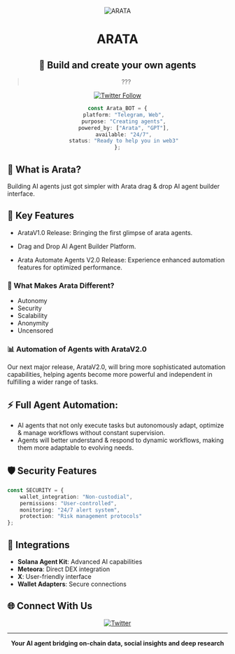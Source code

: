 <div align="center">

![ARATA](https://pbs.twimg.com/profile_images/1839484844965019648/KAV1E_4n_400x400.jpg)

# ARATA
## 🤖 Build and create your own agents

> ??? 

[![Twitter Follow](https://img.shields.io/badge/Follow%20on%20X-%232A8C5A?style=for-the-badge&logo=x&logoColor=white)](https://x.com/arataagi)

```typescript
const Arata_BOT = {
    platform: "Telegram, Web",
    purpose: "Creating agents",
    powered_by: ["Arata", "GPT"],
    available: "24/7",
    status: "Ready to help you in web3"
};
```

</div>

## 🤖 What is Arata?

Building AI agents just got simpler with Arata drag & drop AI agent builder interface.

## 🎯 Key Features

-  ArataV1.0 Release: 
Bringing the first glimpse of arata agents.

-  Drag and Drop AI Agent Builder Platform.

-  Arata Automate Agents V2.0 Release: Experience enhanced automation features for optimized performance.

### 🔄 What Makes Arata Different?
-  Autonomy
-  Security
-  Scalability
-  Anonymity
-  Uncensored

### 📊 Automation of Agents with ArataV2.0
Our next major release, ArataV2.0, will bring more sophisticated automation capabilities, helping agents become more powerful and independent in fulfilling a wider range of tasks.


## ⚡ Full Agent Automation: 

- AI agents that not only execute tasks but autonomously adapt, optimize & manage workflows without constant supervision.
- Agents will better understand & respond to dynamic workflows, making them more adaptable to evolving needs.

## 🛡️ Security Features

```typescript
const SECURITY = {
    wallet_integration: "Non-custodial",
    permissions: "User-controlled",
    monitoring: "24/7 alert system",
    protection: "Risk management protocols"
};
```

## 🔗 Integrations

- **Solana Agent Kit**: Advanced AI capabilities
- **Meteora**: Direct DEX integration
- **X**: User-friendly interface
- **Wallet Adapters**: Secure connections

## 🌐 Connect With Us

<div align="center">

[![Twitter](https://img.shields.io/badge/Twitter-%232A8C5A.svg?style=for-the-badge&logo=Twitter&logoColor=white)](https://x.com/arataagi)

---

**Your AI agent bridging on-chain data, social insights and deep research**

</div>
